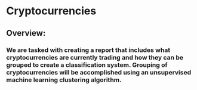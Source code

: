 # Cryptocurrencies

## Overview: 

### We are tasked with creating a report that includes what cryptocurrencies are currently trading and how they can be grouped to create a classification system. Grouping of cryptocurrencies will be accomplished using an unsupervised machine learning clustering algorithm.
